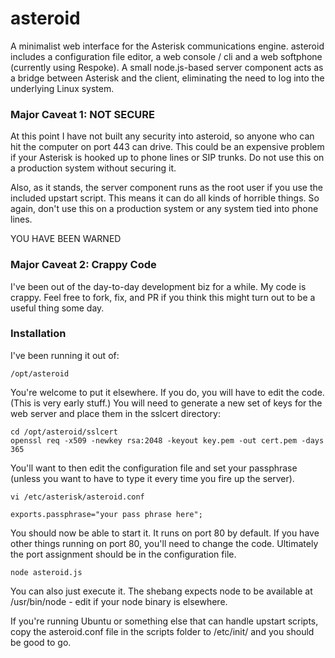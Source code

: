 # asteroid

A minimalist web interface for the Asterisk communications engine. asteroid includes a configuration file editor, a web console / cli and a web softphone (currently using Respoke). A small node.js-based server component acts as a bridge between Asterisk and the client, eliminating the need to log into the underlying Linux system.

### Major Caveat 1: NOT SECURE

At this point I have not built any security into asteroid, so anyone who can hit the computer on port 443 can drive. This could be an expensive problem if your Asterisk is hooked up to phone lines or SIP trunks. Do not use this on a production system without securing it. 

Also, as it stands, the server component runs as the root user if you use the included upstart script. This means it can do all kinds of horrible things. So again, don't use this on a production system or any system tied into phone lines.

YOU HAVE BEEN WARNED

### Major Caveat 2: Crappy Code

I've been out of the day-to-day development biz for a while. My code is crappy. Feel free to fork, fix, and PR if you think this might turn out to be a useful thing some day.

### Installation

I've been running it out of:
  
    /opt/asteroid
    
You're welcome to put it elsewhere. If you do, you will have to edit the code. (This is very early stuff.) You will need to generate a new set of keys for the web server and place them in the sslcert directory:

    cd /opt/asteroid/sslcert
    openssl req -x509 -newkey rsa:2048 -keyout key.pem -out cert.pem -days 365
    
You'll want to then edit the configuration file and set your passphrase (unless you want to have to type it every time you fire up the server).

    vi /etc/asterisk/asteroid.conf
    
    exports.passphrase="your pass phrase here";
    
You should now be able to start it. It runs on port 80 by default. If you have other things running on port 80, you'll need to change the code. Ultimately the port assignment should be in the configuration file.

    node asteroid.js

You can also just execute it. The shebang expects node to be available at /usr/bin/node - edit if your node binary is elsewhere.

If you're running Ubuntu or something else that can handle upstart scripts, copy the asteroid.conf file in the scripts folder to /etc/init/ and you should be good to go.
